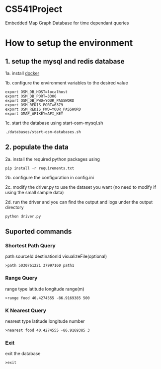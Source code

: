 # CS541Project

Embedded Map Graph Database for time dependant queries

# How to setup the environment

## 1. setup the mysql and redis database

1a. install [docker](https://docs.docker.com/engine/install/)

1b. configure the environment variables to the desired value
```
export OSM_DB_HOST=localhost
export OSM_DB_PORT=3306
export OSM_DB_PWD=YOUR_PASSWORD
export OSM_REDIS_PORT=6379
export OSM_REDIS_PWD=YOUR_PASSWORD
export GMAP_APIKEY=API_KEY
```

1c. start the database using start-osm-mysql.sh

```
./databases/start-osm-databases.sh
```
## 2. populate the data

2a. install the required python packages using
```
pip install -r requirements.txt
```

2b. configure the configuration in config.ini

2c. modify the driver.py to use the dataset you want (no need to modify if using the small sample data)

2d. run the driver and you can find the output and logs under the output directory
```
python driver.py
```

## Suported commands

### Shortest Path Query

path sourceId destinationId visualizeFile(optional)

```
>path 5030761221 37997160 path1
```

### Range Query

range type latitude longitude range(m)

```
>range food 40.4274555 -86.9169385 500
```

### K Nearest Query

nearest type latitude longitude number

```
>nearest food 40.4274555 -86.9169385 3
```

### Exit

exit the database

```
>exit
```
